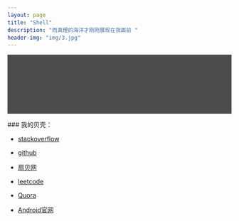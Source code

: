 ```yaml
---
layout: page
title: "Shell"
description: "而真理的海洋才刚刚展现在我面前 "
header-img: "img/3.jpg"
---
```



<center>
    <p><img src="img/black.jpg" align="center"></p>
</center>
### 我的贝壳：


- [stackoverflow](http://stackoverflow.com/)

- [github](https://github.com/)

- [扇贝网](http://www.shanbay.com/)

- [leetcode](https://leetcode.com/)

- [Quora](https://www.quora.com/)

- [Android官网](https://developer.android.com/develop/index.html) 







